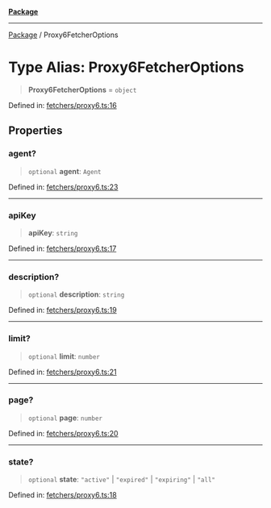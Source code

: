[**Package**](../README.md)

***

[Package](../globals.md) / Proxy6FetcherOptions

# Type Alias: Proxy6FetcherOptions

> **Proxy6FetcherOptions** = `object`

Defined in: [fetchers/proxy6.ts:16](https://github.com/AlexXanderGrib/proxy-master/blob/ca5aa337e3a3c6ac87453a9ce0f2477b801f4bc9/src/fetchers/proxy6.ts#L16)

## Properties

### agent?

> `optional` **agent**: `Agent`

Defined in: [fetchers/proxy6.ts:23](https://github.com/AlexXanderGrib/proxy-master/blob/ca5aa337e3a3c6ac87453a9ce0f2477b801f4bc9/src/fetchers/proxy6.ts#L23)

***

### apiKey

> **apiKey**: `string`

Defined in: [fetchers/proxy6.ts:17](https://github.com/AlexXanderGrib/proxy-master/blob/ca5aa337e3a3c6ac87453a9ce0f2477b801f4bc9/src/fetchers/proxy6.ts#L17)

***

### description?

> `optional` **description**: `string`

Defined in: [fetchers/proxy6.ts:19](https://github.com/AlexXanderGrib/proxy-master/blob/ca5aa337e3a3c6ac87453a9ce0f2477b801f4bc9/src/fetchers/proxy6.ts#L19)

***

### limit?

> `optional` **limit**: `number`

Defined in: [fetchers/proxy6.ts:21](https://github.com/AlexXanderGrib/proxy-master/blob/ca5aa337e3a3c6ac87453a9ce0f2477b801f4bc9/src/fetchers/proxy6.ts#L21)

***

### page?

> `optional` **page**: `number`

Defined in: [fetchers/proxy6.ts:20](https://github.com/AlexXanderGrib/proxy-master/blob/ca5aa337e3a3c6ac87453a9ce0f2477b801f4bc9/src/fetchers/proxy6.ts#L20)

***

### state?

> `optional` **state**: `"active"` \| `"expired"` \| `"expiring"` \| `"all"`

Defined in: [fetchers/proxy6.ts:18](https://github.com/AlexXanderGrib/proxy-master/blob/ca5aa337e3a3c6ac87453a9ce0f2477b801f4bc9/src/fetchers/proxy6.ts#L18)
